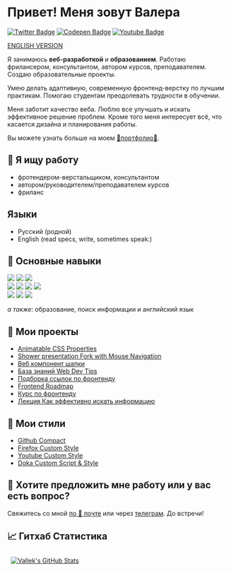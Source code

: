 # Привет! Меня зовут Валера

[![Twitter Badge](https://img.shields.io/badge/Twitter-profile-informational?style=flat&logo=twitter&logoColor=white&color=1CA2F1)](https://twitter.com/_vallek)
[![Codepen Badge](https://img.shields.io/badge/CodePen-profile-informational?style=flat&logo=codepen&logoColor=white&color=black)](https://codepen.io/vallek)
[![Youtube Badge](https://img.shields.io/badge/Youtube-channel-informational?style=flat&logo=twitter&logoColor=white&color=e60000)](https://www.youtube.com/channel/UCzS4sE_0ltfSz6qx_FUCTdA)

[ENGLISH VERSION](README.en-EN.md)

Я занимаюсь **веб-разработкой** и **образованием**. Работаю фрилансером, консультантом, автором курсов, преподавателем. Cоздаю образовательные проекты.

Умею делать адаптивную, современную фронтенд-верстку по лучшим практикам. Помогаю студентам преодолевать трудности в обучении.

Меня заботит качество веба. Люблю все улучшать и искать эффективное решение проблем. Кроме того меня интересует всё, что касается дизайна и планирования работы.

Вы можете узнать больше на моем [💎портфолио💎](https://vallek.github.io/).

## 🔎 Я ищу работу
* фротендером-верстальщиком, консультантом
* автором/руководителем/преподавателем курсов
* фриланс

## Языки
* Русский (родной)
* English (read specs, write, sometimes speak:)

## 💼 Основные навыки
[![](https://img.shields.io/badge/Code-HTML-informational?style=flat&logo=html5&logoColor=white&color=blue)](https://vallek.github.io/pages/site/skills.html#html)
[![](https://img.shields.io/badge/Code-CSS-informational?style=flat&logo=css3&logoColor=white&color=orange)](https://vallek.github.io/pages/site/skills.html#html)
[![](https://img.shields.io/badge/Code-JavaScript-informational?style=flat&logo=javascript&logoColor=white&color=yellow)](https://vallek.github.io/pages/site/skills.html#js)<br>
[![](https://img.shields.io/badge/Code-Git-informational?style=flat&logo=git&logoColor=white&color=darkgreen)](https://vallek.github.io/pages/site/skills.html#git)
[![](https://img.shields.io/badge/Code-BEM-informational?style=flat&logo=bem&logoColor=white&color=darkgreen)](https://vallek.github.io/pages/site/skills.html#bem)
[![](https://img.shields.io/badge/Tools-Figma-informational?style=flat&logo=figma&logoColor=white&color=darkgreen)](https://vallek.github.io/pages/site/skills.html#figma)
[![](https://img.shields.io/badge/Code-Jekyll-informational?style=flat&logo=jekyll&logoColor=white&color=darkgreen)](https://vallek.github.io/pages/site/skills.html#jekyll)<br>
[![](https://img.shields.io/badge/Tools-npm-informational?style=flat&logo=npm&logoColor=white&color=darkgreen)](https://vallek.github.io/pages/site/skills.html#node)
[![](https://img.shields.io/badge/Code-gulp-informational?style=flat&logo=gulp&logoColor=white&color=darkgreen)](https://vallek.github.io/pages/site/skills.html#build)
[![](https://img.shields.io/badge/Tools-esbuild-informational?style=flat&logo=esbuild&logoColor=white&color=darkgreen)](https://vallek.github.io/pages/site/skills.html#build)

*а также*: образование, поиск информации и английский язык

## 📌 Мои проекты
* [Animatable CSS Properties](https://vallek.github.io/animatable-css/)
* [Shower presentation Fork with Mouse Navigation](https://github.com/Vallek/shower)
* [Веб компонент шапки](https://github.com/Vallek/vallek-custom-header)
* [База знаний Web Dev Tips](https://github.com/Vallek/webdevtips)
* [Подборка ссылок по фронтенду](https://vallek.github.io/web-links/index.html)
* [Frontend Roadmap](https://vallek.github.io/frontend-roadmap-ru/)
* [Курс по фронтенду](https://vallek.github.io/pages/courses/web.html)
* [Лекция Как эффективно искать информацию](https://vallek.github.io/pages/projects/search.html)

## 🧰 Мои стили
* [Github Compact](https://github.com/Vallek/vallek-github-custom-css)
* [Firefox Custom Style](https://github.com/Vallek/vallek-firefox-custom-css)
* [Youtube Custom Style](https://github.com/Vallek/vallek-youtube-custom-css)
* [Doka Custom Script & Style](https://github.com/Vallek/vallek-doka-search)

## 💬 Хотите предложить мне работу или у вас есть вопрос?
Свяжитесь со мной [по 📧 почте](mailto:vwebdis@gmail.com) или через [телеграм](https://t.me/webval). До встречи!

## 📈 Гитхаб Статистика
<a href="https://github.com/Vallek">
  <img style="margin:0.5rem" src="https://github-readme-stats-sigma-five.vercel.app/api?username=vallek&hide_rank=true&show_icons=true&line_height=27&count_private=true&title_color=da575c&text_color=c9cacc&icon_color=da575c&bg_color=1A2B34" alt="Vallek's GitHub Stats">
</a>
